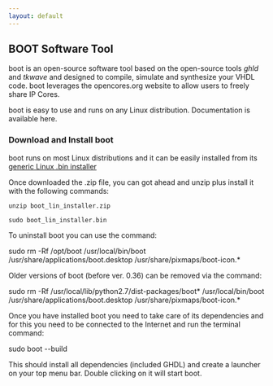 ```yaml
---
layout: default
---
```

## BOOT Software Tool

boot is an open-source software tool based on the open-source tools *ghld* and *tkwave* and designed to compile, simulate and synthesize your VHDL code. boot leverages the opencores.org website to allow users to freely share IP Cores.

boot is easy to use and runs on any Linux distribution. Documentation is available here. 

### Download and Install boot

boot runs on most Linux distributions and it can be easily installed from its [generic Linux .bin installer](http://whub21.webhostinghub.com/~vincen17/freerangefactory.org/dl/)

Once downloaded the .zip file, you can got ahead and unzip plus install it with the following commands:

    unzip boot_lin_installer.zip

    sudo boot_lin_installer.bin

To uninstall boot you can use the command:

 sudo rm -Rf /opt/boot /usr/local/bin/boot /usr/share/applications/boot.desktop /usr/share/pixmaps/boot-icon.*

Older versions of boot (before ver. 0.36) can be removed via the command:

 sudo rm -Rf /usr/local/lib/python2.7/dist-packages/boot* /usr/local/bin/boot /usr/share/applications/boot.desktop /usr/share/pixmaps/boot-icon.*

Once you have installed boot you need to take care of its dependencies and for this you need to be connected to the Internet and run the terminal command:

 sudo boot --build

This should install all dependencies (included GHDL) and create a launcher on your top menu bar. Double clicking on it will start boot. 
